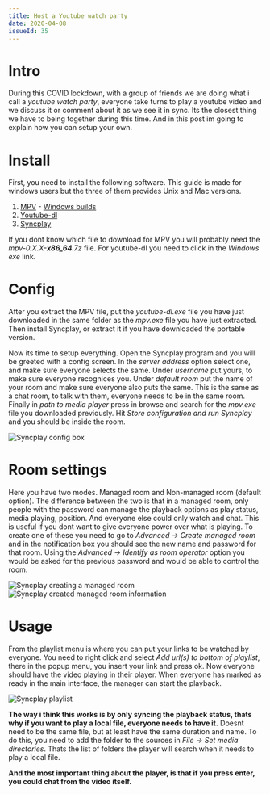 ```yaml
---
title: Host a Youtube watch party
date: 2020-04-08
issueId: 35
---
```


# Intro
During this COVID lockdown, with a group of friends we are doing what i call a *youtube watch party*, everyone take turns to play a youtube video and we discuss it or comment about it as we see it in sync. Its the closest thing we have to being together during this time. And in this post im going to explain how you can setup your own.

# Install
First, you need to install the following software. This guide is made for windows users but the three of them provides Unix and Mac versions.

1. [MPV](https://mpv.io/installation/) - [Windows builds](https://sourceforge.net/projects/mpv-player-windows/files/stable/)
2. [Youtube-dl](https://ytdl-org.github.io/youtube-dl/download.html)
3. [Syncplay](https://syncplay.pl/)

If you dont know which file to download for MPV you will probably need the *mpv-0.X.X-**x86_64**.7z* file. For youtube-dl you need to click in the *Windows exe* link.

# Config
After you extract the MPV file, put the *youtube-dl.exe* file you have just downloaded in the same folder as the *mpv.exe* file you have just extracted. Then install Syncplay, or extract it if you have downloaded the portable version.

Now its time to setup everything. Open the Syncplay program and you will be greeted with a config screen. In the *server address* option select one, and make sure everyone selects the same. Under *username* put yours, to make sure everyone recognices you. Under *default room* put the name of your room and make sure everyone also puts the same. This is the same as a chat room, to talk with them, everyone needs to be in the same room. Finally in *path to media player* press in browse and search for the *mpv.exe* file you downloaded previously. Hit *Store configuration and run Syncplay* and you should be inside the room.

![Syncplay config box](/static/imgs/host-a-youtube-watch-party/syncplay-config.jpg)

# Room settings
Here you have two modes. Managed room and Non-managed room (default option). The difference between the two is that in a managed room, only people with the password can manage the playback options as play status, media playing, position. And everyone else could only watch and chat. This is useful if you dont want to give everyone power over what is playing. To create one of these you need to go to *Advanced -> Create managed room* and in the notification box you should see the new name and password for that room. Using the *Advanced -> Identify as room operator* option you would be asked for the previous password and would be able to control the room.

![Syncplay creating a managed room](/static/imgs/host-a-youtube-watch-party/syncplay-managed.jpg)
![Syncplay created managed room information](/static/imgs/host-a-youtube-watch-party/syncplay-managed-created.jpg)

# Usage
From the playlist menu is where you can put your links to be watched by everyone. You need to right click and select *Add url(s) to bottom of playlist*, there in the popup menu, you insert your link and press ok. Now everyone should have the video playing in their player. When everyone has marked as ready in the main interface, the manager can start the playback.

![Syncplay playlist](/static/imgs/host-a-youtube-watch-party/syncplay-playlist.jpg)

**The way i think this works is by only syncing the playback status, thats why if you want to play a local file, everyone needs to have it.** Doesnt need to be the same file, but at least have the same duration and name. To do this, you need to add the folder to the sources in *File -> Set media directories*. Thats the list of folders the player will search when it needs to play a local file.

**And the most important thing about the player, is that if you press enter, you could chat from the video itself.**
